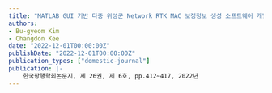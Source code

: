```yaml
---
title: "MATLAB GUI 기반 다중 위성군 Network RTK MAC 보정정보 생성 소프트웨어 개발"
authors:
- Bu-gyeom Kim
- Changdon Kee
date: "2022-12-01T00:00:00Z"
publishDate: "2022-12-01T00:00:00Z"
publication_types: ["domestic-journal"]
publication: |-
    한국항행학회논문지, 제 26권, 제 6호, pp.412~417, 2022년
---
```

